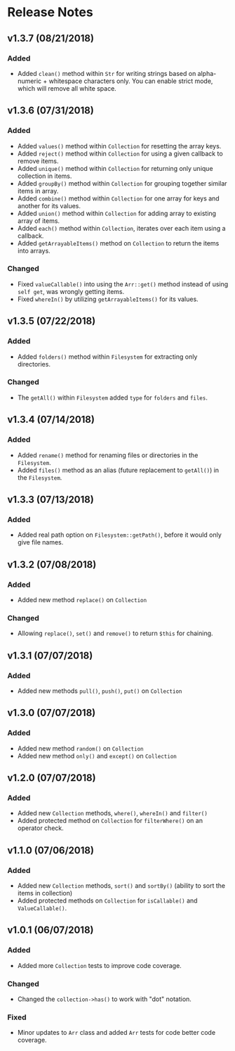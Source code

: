 # Release Notes

## v1.3.7 (08/21/2018)

### Added
* Added `clean()` method within `Str` for writing strings based on alpha-numeric + whitespace characters only. You can enable strict mode, which will remove all white space.


## v1.3.6 (07/31/2018)

### Added
* Added `values()` method within `Collection` for resetting the array keys.
* Added `reject()` method within `Collection` for using a given callback to remove items.
* Added `unique()` method within `Collection` for returning only unique collection in items.
* Added `groupBy()` method within `Collection` for grouping together similar items in array.
* Added `combine()` method within `Collection` for one array for keys and another for its values.
* Added `union()` method within `Collection` for adding array to existing array of items.
* Added `each()` method within `Collection`, iterates over each item using a callback.
* Added `getArrayableItems()` method on `Collection` to return the items into arrays.

### Changed
* Fixed `valueCallable()` into using the `Arr::get()` method instead of using `self get`, was wrongly getting items.
* Fixed `whereIn()` by utilizing `getArrayableItems()` for its values.


## v1.3.5 (07/22/2018)

### Added
* Added `folders()` method within `Filesystem` for extracting only directories.

### Changed
* The `getAll()` within `Filesystem` added `type` for `folders` and `files`.


## v1.3.4 (07/14/2018)

### Added
* Added `rename()` method for renaming files or directories in the `Filesystem`.
* Added `files()` method as an alias (future replacement to `getAll()`) in the `Filesystem`.


## v1.3.3 (07/13/2018)

### Added
* Added real path option on `Filesystem::getPath()`, before it would only give file names.


## v1.3.2 (07/08/2018)

### Added
* Added new method `replace()` on `Collection`

### Changed
* Allowing `replace()`, `set()` and `remove()` to return `$this` for chaining.


## v1.3.1 (07/07/2018)

### Added
* Added new methods `pull()`, `push()`, `put()` on `Collection`


## v1.3.0 (07/07/2018)

### Added
* Added new method `random()` on `Collection`
* Added new method `only()` and `except()` on `Collection`


## v1.2.0 (07/07/2018)

### Added
* Added new `Collection` methods, `where()`, `whereIn()` and `filter()`
* Added protected method on `Collection` for `filterWhere()` on an operator check.


## v1.1.0 (07/06/2018)

### Added
* Added new `Collection` methods, `sort()` and `sortBy()` (ability to sort the items in collection)
* Added protected methods on `Collection` for `isCallable()` and `ValueCallable()`.


## v1.0.1 (06/07/2018)

### Added
* Added more `Collection` tests to improve code coverage.

### Changed
* Changed the `collection->has()` to work with "dot" notation.

### Fixed
* Minor updates to `Arr` class and added `Arr` tests for code better code coverage.
